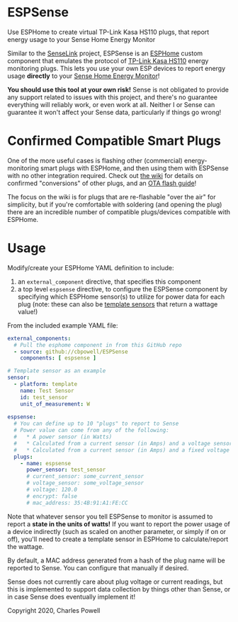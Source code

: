 # ESPSense
Use ESPHome to create virtual TP-Link Kasa HS110 plugs, that report energy usage to your Sense Home Energy Monitor

Similar to the [SenseLink](https://github.com/cbpowell/SenseLink) project, ESPSense is an [ESPHome](https://esphome.io) custom component that emulates the protocol of [TP-Link Kasa HS110](https://www.tp-link.com/us/home-networking/smart-plug/hs110/) energy monitoring plugs. This lets you use your own ESP devices to report energy usage **directly** to your [Sense Home Energy Monitor](https://sense.com/)!

**You should use this tool at your own risk!** Sense is not obligated to provide any support related to issues with this project, and there's no guarantee everything will reliably work, or even work at all. Neither I or Sense can guarantee it won't affect your Sense data, particularly if things go wrong!

# Confirmed Compatible Smart Plugs
One of the more useful cases is flashing other (commercial) energy-monitoring smart plugs with ESPHome, and then using them with ESPSense with no other integration required. Check out [the wiki](https://github.com/cbpowell/ESPSense/wiki) for details on confirmed "conversions" of other plugs, and an [OTA flash guide](https://github.com/cbpowell/ESPSense/wiki/Flashing-ESPHome-via-OTA)!

The focus on the wiki is for plugs that are re-flashable "over the air" for simplicity, but if you're comfortable with soldering (and opening the plug) there are  an incredible number of compatible plugs/devices compatible with ESPHome.

# Usage
Modify/create your ESPHome YAML definition to include:
1. an `external_component` directive, that specifies this component
2. a top level `espsense` directive, to configure the ESPSense component by specifying which ESPHome sensor(s) to utilize for power data for each plug (note: these can also be [template sensors](https://esphome.io/components/sensor/template.html) that return a wattage value!)

From the included example YAML file:

```yaml
external_components:
  # Pull the esphome component in from this GitHub repo
  - source: github://cbpowell/ESPSense
    components: [ espsense ]

# Template sensor as an example
sensor:
  - platform: template
    name: Test Sensor
    id: test_sensor
    unit_of_measurement: W
  
espsense:
  # You can define up to 10 "plugs" to report to Sense
  # Power value can come from any of the following:
  #   * A power sensor (in Watts)
  #   * Calculated from a current sensor (in Amps) and a voltage sensor (in Volts)
  #   * Calculated from a current sensor (in Amps) and a fixed voltage value
  plugs:
    - name: espsense
      power_sensor: test_sensor
      # current_sensor: some_current_sensor
      # voltage_sensor: some_voltage_sensor
      # voltage: 120.0
      # encrypt: false
      # mac_address: 35:4B:91:A1:FE:CC
```

Note that whatever sensor you tell ESPSense to monitor is assumed to report a **state in the units of watts!** If you want to report the power usage of a device indirectly (such as scaled on another parameter, or simply if on or off), you'll need to create a template sensor in ESPHome to calculate/report the wattage.

By default, a MAC address generated from a hash of the plug name will be reported to Sense. You can configure that manually if desired.

Sense does not currently care about plug voltage or current readings, but this is implemented to support data collection by things other than Sense, or in case Sense does eventually implement it!


Copyright 2020, Charles Powell

